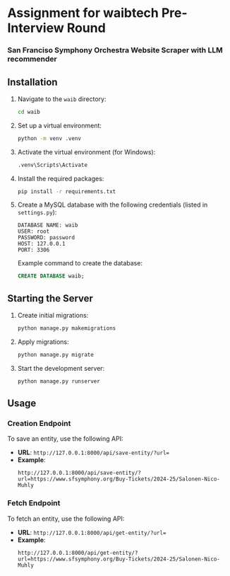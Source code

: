 # Assignment for waibtech Pre-Interview Round

### San Franciso Symphony Orchestra Website Scraper with LLM recommender

## Installation

1. Navigate to the `waib` directory:
    ```bash
    cd waib
    ```
2. Set up a virtual environment:
    ```bash
    python -m venv .venv
    ```
3. Activate the virtual environment (for Windows):
    ```bash
    .venv\Scripts\Activate
    ```
4. Install the required packages:
    ```bash
    pip install -r requirements.txt
    ```

5. Create a MySQL database with the following credentials (listed in `settings.py`):
    ```plaintext
    DATABASE NAME: waib
    USER: root
    PASSWORD: password
    HOST: 127.0.0.1
    PORT: 3306
    ```
    Example command to create the database:
    ```sql
    CREATE DATABASE waib;
    ```

## Starting the Server

1. Create initial migrations:
    ```bash
    python manage.py makemigrations
    ```
2. Apply migrations:
    ```bash
    python manage.py migrate
    ```
3. Start the development server:
    ```bash
    python manage.py runserver
    ```

## Usage

### Creation Endpoint
To save an entity, use the following API:
- **URL**: `http://127.0.0.1:8000/api/save-entity/?url=`
- **Example**: 
    ```plaintext
    http://127.0.0.1:8000/api/save-entity/?url=https://www.sfsymphony.org/Buy-Tickets/2024-25/Salonen-Nico-Muhly
    ```

### Fetch Endpoint
To fetch an entity, use the following API:
- **URL**: `http://127.0.0.1:8000/api/get-entity/?url=`
- **Example**:
    ```plaintext
    http://127.0.0.1:8000/api/get-entity/?url=https://www.sfsymphony.org/Buy-Tickets/2024-25/Salonen-Nico-Muhly
    ```
